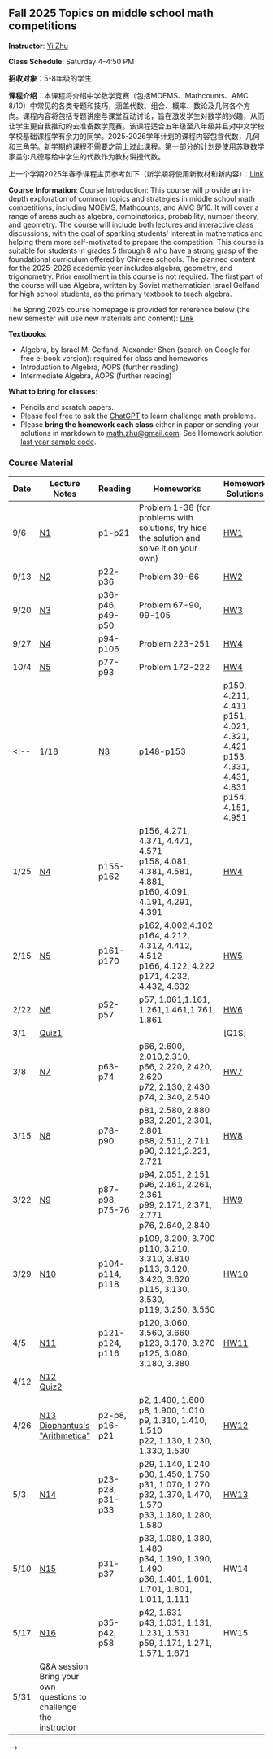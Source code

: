 ## Fall 2025 Topics on middle school math competitions
**Instructor**: [Yi Zhu](https://sites.google.com/site/yizhuhomepage/home)

**Class Schedule**: Saturday 4-4:50 PM

**招收对象**：5-8年级的学生

**课程介绍**：本课程将介绍中学数学竞赛（包括MOEMS、Mathcounts、AMC 8/10）中常见的各类专题和技巧，涵盖代数、组合、概率、数论及几何各个方向。课程内容将包括专题讲座与课堂互动讨论，旨在激发学生对数学的兴趣，从而让学生更自我推动的去准备数学竞赛。该课程适合五年级至八年级并且对中文学校学校基础课程学有余力的同学。2025-2026学年计划的课程内容包含代数，几何和三角学。新学期的课程不需要之前上过此课程。第一部分的计划是使用苏联数学家盖尔凡德写给中学生的代数作为教材讲授代数。

上一个学期2025年春季课程主页参考如下（新学期将使用新教材和新内容）：[Link](https://github.com/math-zhu/middle_school_math_competitions)

**Course Information**:  Course Introduction: This course will provide an in-depth exploration of common topics and strategies in middle school math competitions, including MOEMS, Mathcounts, and AMC 8/10. It will cover a range of areas such as algebra, combinatorics, probability, number theory, and geometry. The course will include both lectures and interactive class discussions, with the goal of sparking students' interest in mathematics and helping them more self-motivated to prepare the competition. This course is suitable for students in grades 5 through 8 who have a strong grasp of the foundational curriculum offered by Chinese schools. The planned content for the 2025–2026 academic year includes algebra, geometry, and trigonometry. Prior enrollment in this course is not required. The first part of the course will use Algebra, written by Soviet mathematician Israel Gelfand for high school students, as the primary textbook to teach algebra.

The Spring 2025 course homepage is provided for reference below (the new semester will use new materials and content): [Link](https://github.com/math-zhu/middle_school_math_competitions)

**Textbooks**: 
* Algebra, by Israel M. Gelfand, Alexander Shen (search on Google for free e-book version): required for class and homeworks
* Introduction to Algebra, AOPS (further reading)
* Intermediate Algebra, AOPS (further reading)

**What to bring for classes**:
* Pencils and scratch papers. 
* Please feel free to ask the [ChatGPT](https://chatgpt.com) to learn challenge math problems.
* Please **bring the homework each class** either in paper or sending your solutions in markdown to [math.zhu@gmail.com](math.zhu@gmail.com). See Homework solution [last year sample code](https://github.com/math-zhu/middle_school_math_competitions).  

### Course Material

| Date  | Lecture Notes  | Reading | Homeworks  | Homework Solutions  
|---|---|---|---|---|
| 9/6  | [N1](Notes/N1.pdf) | p1-p21 | Problem 1-38 (for problems with solutions, try hide the solution and solve it on your own)  | [HW1](Homeworks/HW1.md) | 
| 9/13  | [N2](Notes/N2.pdf)  | p22-p36  | Problem 39-66  |  [HW2](Homeworks/HW2.md) | 
| 9/20  | [N3](Notes/N3.pdf)  |  p36-p46, p49-p50 | Problem 67-90, 99-105  |  [HW3](Homeworks/HW3.md) |  
| 9/27  | [N4](Notes/N4.pdf)  |  p94-p106 | Problem 223-251  |  [HW4](Homeworks/HW4.md) | 
| 10/4  | [N5](Notes/N5.pdf)  |  p77-p93 | Problem 172-222  |  [HW4](Homeworks/HW5.md) | 
<!--| 1/18  | [N3](Notes/N3.pdf)  | p148-p153  |  p150, 4.211, 4.411<br>p151, 4.021, 4.321, 4.421<br>p153, 4.331, 4.431, 4.831<br>p154, 4.151, 4.951 |  [HW3](Homeworks/Math_HW_3.ipynb)  |
| 1/25  | [N4](Notes/N4.pdf)  | p155-p162  |  p156, 4.271, 4.371, 4.471, 4.571<br>p158, 4.081, 4.381, 4.581, 4.881, <br>p160, 4.091, 4.191, 4.291, 4.391 |  [HW4](Homeworks/Math_HW_4.ipynb) | 
| 2/15  | [N5](Notes/N5.pdf)  | p161-p170  |  p162, 4.002,4.102<br>p164, 4.212, 4.312, 4.412, 4.512<br>p166, 4.122, 4.222<br>p171, 4.232, 4.432, 4.632 |  [HW5](Homeworks/Math_HW_5.ipynb) | 
| 2/22  | [N6](Notes/N6.pdf)  | p52-p57  |  p57, 1.061,1.161, 1.261,1.461,1.761, 1.861 |  [HW6](Homeworks/Math_HW_6.ipynb) | 
| 3/1  | [Quiz1](Quiz/Q1.pdf)  |   |   |  [Q1S] | 
| 3/8  | [N7](Notes/N7.pdf)  | p63-p74  |  p66, 2.600, 2.010,2.310,<br>p66, 2.220, 2.420, 2.620<br> p72, 2.130, 2.430<br>p74, 2.340, 2.540 |  [HW7](Homeworks/Math_HW_7.ipynb) | 
| 3/15  | [N8](Notes/N8.pdf)  | p78-p90  |  p81, 2.580, 2.880<br>p83, 2.201, 2.301, 2.801<br> p88, 2.511, 2.711<br>p90, 2.121,2.221, 2.721 |  [HW8](Homeworks/Math_HW_8.ipynb) | 
| 3/22  | [N9](Notes/N9.pdf)  | p87-p98, p75-76  |  p94, 2.051, 2.151<br>p96, 2.161, 2.261, 2.361<br> p99, 2.171, 2.371, 2.771<br>p76, 2.640, 2.840 |  [HW9](Homeworks/Math_HW_9.ipynb) |
| 3/29  | [N10](Notes/N10.pdf)  | p104-p114, p118  |  p109, 3.200, 3.700<br>p110, 3.210, 3.310, 3.810<br> p113, 3.120, 3.420, 3.620<br>p115, 3.130, 3.530, <br>p119, 3.250, 3.550 |  [HW10](Homeworks/Math_HW_10.ipynb) |
| 4/5  | [N11](Notes/N11.pdf)  | p121-p124, p116  |  p120, 3.060, 3.560, 3.660<br>p123, 3.170, 3.270<br> p125, 3.080, 3.180, 3.380 |  [HW11](Homeworks/Math_HW_11.ipynb) |
| 4/12  | [N12](Notes/N12.pdf)<br> [Quiz2](Quiz/Q2.pdf) |   |   |   |
| 4/26  | [N13](Notes/N13.pdf)<br> [Diophantus's "Arithmetica"](/Notes/Diophantus.pdf) | p2-p8, p16-p21  | p2, 1.400, 1.600<br>p8, 1.900, 1.010<br>p9, 1.310, 1.410, 1.510<br>p22, 1.130, 1.230, 1.330, 1.530  | [HW12](Homeworks/Math_HW_12.ipynb) |
| 5/3  | [N14](Notes/N14.pdf) | p23-p28, p31-p33  | p29, 1.140, 1.240<br>p30, 1.450, 1.750<br>p31, 1.070, 1.270<br>p32, 1.370, 1.470, 1.570<br>p33, 1.180, 1.280, 1.580  | [HW13](Homeworks/Math_HW_13.ipynb) |
| 5/10  | [N15](Notes/N15.pdf) | p31-p37  | p33, 1.080, 1.380, 1.480<br>p34, 1.190, 1.390, 1.490<br>p36, 1.401, 1.601, 1.701, 1.801, 1.011, 1.111  | HW14 |
| 5/17  | [N16](Notes/N16.pdf) | p35-p42, p58  | p42, 1.631<br>p43, 1.031, 1.131, 1.231, 1.531<br>p59, 1.171, 1.271, 1.571, 1.671  | HW15 |
| 5/31  | Q&A session<br>Bring your own questions to challenge the instructor |   |  |  |
-->